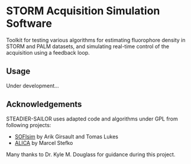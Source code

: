 # STORM Acquisition Simulation Software

Toolkit for testing various algorithms for estimating fluorophore density in STORM and PALM datasets, and simulating real-time control of the acquisition using a feedback loop.

## Usage
Under development...

## Acknowledgements
STEADIER-SAILOR uses adapted code and algorithms under GPL from following projects:
 - [SOFIsim](https://github.com/lob-epfl/sofitool) by Arik Girsault and Tomas Lukes
 - [ALICA](https://github.com/MStefko/ALICA) by Marcel Stefko
 
 
 Many thanks to Dr. Kyle M. Douglass for guidance during this project.
